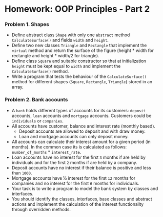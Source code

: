 Homework: OOP Principles - Part 2
=================================

### Problem 1. Shapes
*	Define abstract class `Shape` with only one `abstract` method `CalculateSurface()` and fields `width` and `height`.
*	Define two new classes `Triangle` and `Rectangle` that implement the `virtual` method and return the surface of the figure (height * width for rectangle and height * width/2 for triangle).
*	Define class `Square` and suitable constructor so that at initialization `height` must be kept equal to `width` and implement the `CalculateSurface()` method.
*	Write a program that tests the behaviour of the `CalculateSurface()` method for different shapes (`Square`, `Rectangle`, `Triangle`) stored in an array.

### Problem 2. Bank accounts
*	A `bank` holds different types of accounts for its customers: `deposit` accounts, `loan` accounts and `mortgage` accounts. Customers could be `individuals` or `companies`.
*	All accounts have customer, balance and interest rate (monthly based).
	*	Deposit accounts are allowed to deposit and with draw money.
	*	Loan and mortgage accounts can only deposit money.
*	All accounts can calculate their interest amount for a given period (in months). In the common case its is calculated as follows: `number_of_months` * `interest_rate`.
*	Loan accounts have no interest for the first `3` months if are held by individuals and for the first `2` months if are held by a company.
*	Deposit accounts have no interest if their balance is positive and less than `1000`.
*	Mortgage accounts have ½ interest for the first `12` months for companies and no interest for the first `6` months for individuals.
*	Your task is to write a program to model the bank system by classes and interfaces.
*	You should identify the classes, interfaces, base classes and abstract actions and implement the calculation of the interest functionality through overridden methods.
